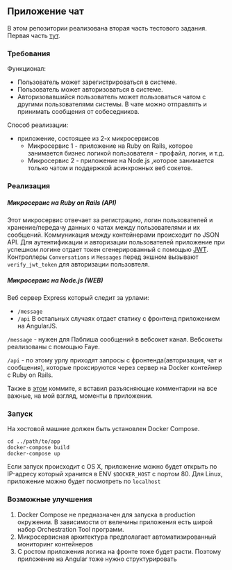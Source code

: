 ## Приложение чат

В этом репозитории реализована вторая часть тестового задания. Первая часть [тут](https://github.com/gabyshev/chat_monolith).

### Требования

Функционал:
- Пользователь может зарегистрироваться в системе.
- Пользователь может авторизоваться в системе.
- Авторизовавшийся пользователь может пользоваться чатом с другими пользователями системы. В  чате можно отправлять и принимать сообщения от собеседников.

Способ реализации:
- приложение, состоящее из 2-х микросервисов
  - Микросервис 1 - приложение на Ruby on Rails, которое занимается бизнес логикой пользователя - профайл, логин, и т.д.
  - Микросервис 2 - приложение на Node.js ,которое занимается только чатом и поддержкой асинхронных веб сокетов.

###  Реализация

##### Микросервис на Ruby on Rails (**API**)

Этот микросервис отвечает за регистрацию, логин пользователей и хранение/передачу данных о чатах между пользователями и их сообщений. Коммуникация между контейнерами происходит по JSON API. Для аутентификации и авторизации пользователей приложение при успешном логине отдает токен сгенерированный с помощью [JWT](http://jwt.io/). Контроллеры `Conversations` и `Messages` перед экшном вызывают `verify_jwt_token` для авторизации пользовтеля.

##### Микросервис на Node.js (**WEB**)

Веб сервер Express который следит за урлами:
- `/message`
- `/api`
В остальных случаях отдает статику с фронтенд приложением на AngularJS.

`/message` - нужен для Паблиша сообщений в вебсокет канал. Вебсокеты реализованы с помощью Faye.

`/api` - по этому урлу приходят запросы с фронтенда(авторизация, чат и сообщения), которые проксируются через сервер на Docker контейнер с Ruby on Rails.

Также в [этом](https://github.com/gabyshev/microservices_chat/commit/64c420ba85f0b8037c0ee086cb0ff87ce227e933) коммите, я вставил разъясняющие комментарии на все важные, на мой взгляд, моменты в приложении.

### Запуск

На хостовой машние должен быть установлен Docker Compose.

```
cd ../path/to/app
docker-compose build
docker-compose up
```
Если запуск происходит с OS X, приложение можно будет открыть по IP-адресу который хранится в ENV `$DOCKER_HOST` с портом 80.
Для Linux, приложение можно будет посмотреть по `localhost`

### Возможные улучшения

1. Docker Compose не предназначен для запуска в production окружении. В зависимости от велечины приложения есть широй набор Orchestration Tool программ.
2. Микросервисная архитектура предполагает автоматизированный мониторинг контейнеров
3. С ростом приложения логика на фронте тоже будет расти. Поэтому приложение на Angular тоже нужно структурировать
